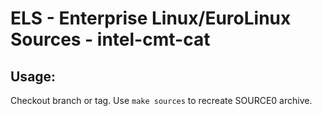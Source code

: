 # ELS - Enterprise Linux/EuroLinux Sources - intel-cmt-cat
 
## Usage:
  Checkout branch or tag. Use `make sources` to recreate  SOURCE0 archive.
